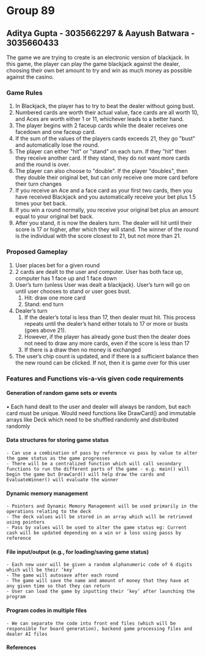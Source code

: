 # Group 89
## Aditya Gupta - 3035662297 & Aayush Batwara - 3035660433

The game we are trying to create is an electronic version of blackjack. In this game, the player can play the game blackjack against the dealer, choosing their own bet amount to try and win as much money as possible against the casino. 

### Game Rules
1. In Blackjack, the player has to try to beat the dealer without going bust.
2. Numbered cards are worth their actual value, face cards are all worth 10, and Aces are worth either 1 or 11, whichever leads to a better hand.
3. The player begins with 2 faceup cards while the dealer receives one facedown and one faceup card.
4. If the sum of the values of the players cards exceeds 21, they go "bust" and automatically lose the round.
5. The player can either "hit" or "stand" on each turn. If they "hit" then they receive another card. If they stand, they do not want more cards and the round is over.
6. The player can also choose to "double". If the player "doubles", then they double their original bet, but can only receive one more card before their turn changes
7. If you receive an Ace and a face card as your first two cards, then you have received Blackjack and you automatically receive your bet plus 1.5 times your bet back.
8. If you win a round normally, you receive your original bet plus an amount equal to your original bet back.
9. After you stand, it is now the dealers turn. The dealer will hit until their score is 17 or higher, after which they will stand. The winner of the round is the individual with the score closest to 21, but not more than 21. 


### Proposed Gameplay
1. User places bet for a given round
2. 2 cards are dealt to the user and computer. User has both face up, computer has 1 face up and 1 face down
3. User’s turn (unless User was dealt a blackjack). User’s turn will go on until user chooses to stand or user goes bust.
    1. Hit: draw one more card
    2. Stand: end turn
4. Dealer’s turn
    1. If the dealer’s total is less than 17, then dealer must hit. This process repeats until the dealer’s hand either totals to 17 or more or busts (goes above 21).
    2. However, if the player has already gone bust then the dealer does not need to draw any more cards, even if the score is less than 17
    3. If there is a draw then no money is exchanged
5. The user’s chip count is updated, and if there is a sufficient balance then the new round can be clicked. If not, then it is game over for this user


### Features and Functions vis-a-vis given code requirements

#### Generation of random game sets or events
• Each hand dealt to the user and dealer will always be random, but each card must be unique. Would need functions like DrawCard() and immutable arrays like Deck which need to be shuffled randomly and distributed randomly
#### Data structures for storing game status
    - Can use a combination of pass by reference vs pass by value to alter the game status as the game progresses
    - There will be a centralized function which will call secondary functions to run the different parts of the game - e.g. main() will begin the game but DrawCard() will help draw the cards and EvaluateWinner() will evaluate the winner
#### Dynamic memory management
    - Pointers and Dynamic Memory Management will be used primarily in the operations relating to the deck
    - The deck values will be stored in an array which will be retrieved using pointers
    - Pass by values will be used to alter the game status eg: Current cash will be updated depending on a win or a loss using passs by reference
#### File input/output (e.g., for loading/saving game status)
    - Each new user will be given a random alphanumeric code of 6 digits which will be their ‘key’
    - The game will autosave after each round
    - The game will save the name and amount of money that they have at any given time so that they can return
    - User can load the game by inputting their ‘key’ after launching the program
#### Program codes in multiple files
    - We can separate the code into front end files (which will be responsible for board generation), backend game processing files and dealer AI files

#### References
